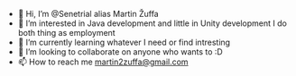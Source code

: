 - 👋 Hi, I’m @Senetrial alias Martin Žuffa
- 👀 I’m interested in Java development and little in Unity development I do both thing as employment
- 🌱 I’m currently learning whatever I need or find intresting
- 💞️ I’m looking to collaborate on anyone who wants to :D
- 📫 How to reach me martin2zuffa@gmail.com

<!---
Senetrial/Senetrial is a ✨ special ✨ repository because its `README.md` (this file) appears on your GitHub profile.
You can click the Preview link to take a look at your changes.
--->
